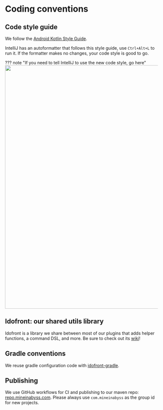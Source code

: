 # Coding conventions

## Code style guide

We follow the [Android Kotlin Style Guide](https://developer.android.com/kotlin/style-guide).

IntelliJ has an autoformatter that follows this style guide, use `Ctrl+Alt+L` to run it. If the formatter makes no changes, your code style is good to go.


??? note "If you need to tell IntelliJ to use the new code style, go here"
    <img src="https://user-images.githubusercontent.com/16233018/115119043-6d144600-9f74-11eb-9ec2-59d1d5bcb42c.png" width="800">

## Idofront: our shared utils library

Idofront is a library we share between most of our plugins that adds helper functions, a command DSL, and more. Be sure to check out its [wiki](../idofront/index.md)!

## Gradle conventions

We reuse gradle configuration code with [idofront-gradle](https://github.com/MineInAbyss/Idofront/tree/master/idofront-gradle).

## Publishing

We use GitHub workflows for CI and publishing to our maven repo: [repo.mineinabyss.com](https://repo.mineinabyss.com). Please always use `com.mineinabyss` as the group id for new projects.
